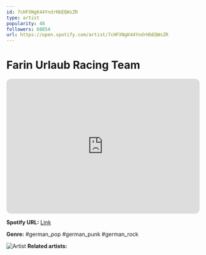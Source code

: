 ```yaml
---
id: 7cHFXNgK44YndrHbEQWsZR
type: artist
popularity: 48
followers: 60854
url: https://open.spotify.com/artist/7cHFXNgK44YndrHbEQWsZR
---
```

# Farin Urlaub Racing Team

<iframe style="border-radius:12px" src="https://open.spotify.com/embed/artist/7cHFXNgK44YndrHbEQWsZR" width="100%" height="352" frameBorder="0" allowfullscreen="" allow="autoplay; clipboard-write; encrypted-media; fullscreen; picture-in-picture" loading="lazy"></iframe>

**Spotify URL:** [Link](https://open.spotify.com/artist/7cHFXNgK44YndrHbEQWsZR)

**Genre:**  #german_pop #german_punk #german_rock

![Artist](https://i.scdn.co/image/ab6761610000e5ebc6cf6aa847f5c13cb91a2684)
**Related artists:**

